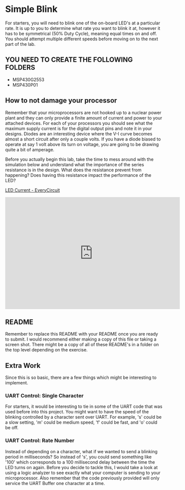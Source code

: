 # Simple Blink
For starters, you will need to blink one of the on-board LED's at a particular rate. It is up to you to determine what rate you want to blink it at, however it has to be symmetrical (50% Duty Cycle), meaning equal times on and off. You should attempt multiple different speeds before moving on to the next part of the lab.

## YOU NEED TO CREATE THE FOLLOWING FOLDERS
* MSP430G2553
* MSP430P01

## How to not damage your processor
Remember that your microprocessors are not hooked up to a nuclear power plant and they can only provide a finite amount of current and power to your attached devices. For each of your processors you should see what the maximum supply current is for the digital output pins and note it in your designs. Diodes are an interesting device where the V-I curve becomes almost a short circuit after only a couple volts. If you have a diode biased to operate at say 1 volt above its turn on voltage, you are going to be drawing quite a bit of amperage.

Before you actually begin this lab, take the time to mess around with the simulation below and understand what the importance of the series resistance is in the design. What does the resistance prevent from happening? Does having this resistance impact the performance of the LED?

<a href="http://everycircuit.com/circuit/5180823226810368">LED Current - EveryCircuit</a><br>
<iframe width="560" height="360" src="http://everycircuit.com/embed/5180823226810368" frameborder="0"></iframe>

## README
Remember to replace this README with your README once you are ready to submit. I would recommend either making a copy of this file or taking a screen shot. There might be a copy of all of these README's in a folder on the top level depending on the exercise.

## Extra Work
Since this is so basic, there are a few things which might be interesting to implement.

### UART Control: Single Character
For starters, it would be interesting to tie in some of the UART code that was used before into this project. You might want to have the speed of the blinking controlled by a character sent over UART. For example, 's' could be a slow setting, 'm' could be medium speed, 'f' could be fast, and 'o' could be off.

### UART Control: Rate Number
Instead of depending on a character, what if we wanted to send a blinking period in milliseconds? So instead of 's', you could send something like '100' which corresponds to a 100 millisecond delay between the time the LED turns on again. Before you decide to tackle this, I would take a look at using a logic analyzer to see exactly what your computer is sending to your microprocessor. Also remember that the code previously provided will only service the UART Buffer one character at a time.
